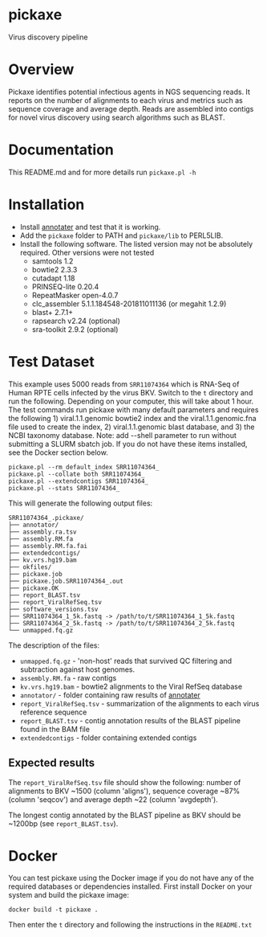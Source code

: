# pickaxe
Virus discovery pipeline

# Overview
Pickaxe identifies potential infectious agents in NGS sequencing reads. It reports on the number of alignments to each virus and metrics such as sequence coverage and average depth. Reads are assembled into contigs for novel virus discovery using search algorithms such as BLAST.

# Documentation
This README.md and for more details run `pickaxe.pl -h`

# Installation
+ Install [annotater](https://github.com/pcantalupo/annotater) and test that it is working.
+ Add the `pickaxe` folder to PATH and `pickaxe/lib` to PERL5LIB.
+ Install the following software. The listed version may not be absolutely required.  Other versions were not tested
  + samtools 1.2
  + bowtie2 2.3.3
  + cutadapt 1.18
  + PRINSEQ-lite 0.20.4
  + RepeatMasker open-4.0.7
  + clc_assembler 5.1.1.184548-201811011136 (or megahit 1.2.9)
  + blast+ 2.7.1+
  + rapsearch v2.24 (optional)
  + sra-toolkit 2.9.2 (optional)

# Test Dataset

This example uses 5000 reads from `SRR11074364` which is RNA-Seq of Human
RPTE cells infected by the virus BKV.  Switch to the `t` directory and run
the following.  Depending on your computer, this will take about 1 hour. 
The test commands run pickaxe with many default parameters and requires the
following 1) viral.1.1.genomic bowtie2 index and the viral.1.1.genomic.fna
file used to create the index, 2) viral.1.1.genomic blast database, and 3)
the NCBI taxonomy database.  Note: add --shell parameter to run without
submitting a SLURM sbatch job. If you do not have these items installed, see the Docker section below.

```
pickaxe.pl --rm_default_index SRR11074364_
pickaxe.pl --collate both SRR11074364_
pickaxe.pl --extendcontigs SRR11074364_
pickaxe.pl --stats SRR11074364_
```

This will generate the following output files:

```
SRR11074364_.pickaxe/
├── annotator/
├── assembly.ra.tsv
├── assembly.RM.fa
├── assembly.RM.fa.fai
├── extendedcontigs/
├── kv.vrs.hg19.bam
├── okfiles/
├── pickaxe.job
├── pickaxe.job.SRR11074364_.out
├── pickaxe.OK
├── report_BLAST.tsv
├── report_ViralRefSeq.tsv
├── software_versions.tsv
├── SRR11074364_1_5k.fastq -> /path/to/t/SRR11074364_1_5k.fastq
├── SRR11074364_2_5k.fastq -> /path/to/t/SRR11074364_2_5k.fastq
└── unmapped.fq.gz
```

The description of the files:
+ `unmapped.fq.gz` - 'non-host' reads that survived QC filtering and subtraction against host genomes.
+ `assembly.RM.fa` - raw contigs
+ `kv.vrs.hg19.bam` - bowtie2 alignments to the Viral RefSeq database
+ `annotator/` - folder containing raw results of [annotater](https://github.com/pcantalupo/annotater)
+ `report_ViralRefSeq.tsv` - summarization of the alignments to each virus reference sequence
+ `report_BLAST.tsv` - contig annotation results of the BLAST pipeline
found in the BAM file
+ `extendedcontigs` - folder containing extended contigs

## Expected results

The `report_ViralRefSeq.tsv` file should show the following: number of alignments to BKV ~1500 (column 'aligns'), sequence coverage ~87% (column 'seqcov') and average depth ~22 (column 'avgdepth').

The longest contig annotated by the BLAST pipeline as BKV should be ~1200bp (see `report_BLAST.tsv`).


# Docker

You can test pickaxe using the Docker image if you do not have any of the required databases or dependencies installed. First install Docker on your system and build the pickaxe image:

`docker build -t pickaxe .`

Then enter the `t` directory and following the instructions in the `README.txt`



